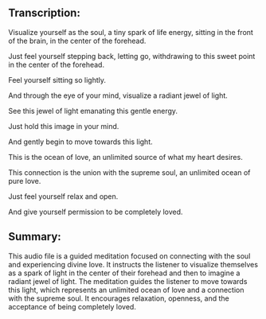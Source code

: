 ## Transcription:

Visualize yourself as the soul, a tiny spark of life energy, sitting in the front of the brain, in the center of the forehead.

Just feel yourself stepping back, letting go, withdrawing to this sweet point in the center of the forehead.

Feel yourself sitting so lightly.

And through the eye of your mind, visualize a radiant jewel of light.

See this jewel of light emanating this gentle energy.

Just hold this image in your mind.

And gently begin to move towards this light.

This is the ocean of love, an unlimited source of what my heart desires.

This connection is the union with the supreme soul, an unlimited ocean of pure love.

Just feel yourself relax and open.

And give yourself permission to be completely loved.

## Summary:

This audio file is a guided meditation focused on connecting with the soul and experiencing divine love. It instructs the listener to visualize themselves as a spark of light in the center of their forehead and then to imagine a radiant jewel of light. The meditation guides the listener to move towards this light, which represents an unlimited ocean of love and a connection with the supreme soul. It encourages relaxation, openness, and the acceptance of being completely loved.

